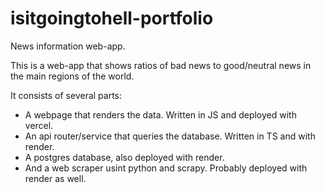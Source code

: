 # isitgoingtohell-portfolio
News information web-app.

This is a web-app that shows ratios of bad news to good/neutral news in the main regions of the world.

It consists of several parts:

- A webpage that renders the data. Written in JS and deployed with vercel.
- An api router/service that queries the database. Written in TS and with render.
- A postgres database, also deployed with render.
- And a web scraper usint python and scrapy. Probably deployed with render as well. 
